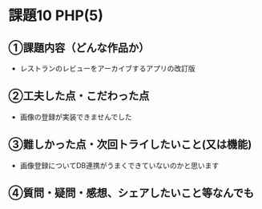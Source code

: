 # 課題10 PHP(5)

## ①課題内容（どんな作品か）
- レストランのレビューをアーカイブするアプリの改訂版

## ②工夫した点・こだわった点
- 画像の登録が実装できませんでした

## ③難しかった点・次回トライしたいこと(又は機能)
- 画像登録についてDB連携がうまくできていないのかと思います

## ④質問・疑問・感想、シェアしたいこと等なんでも
